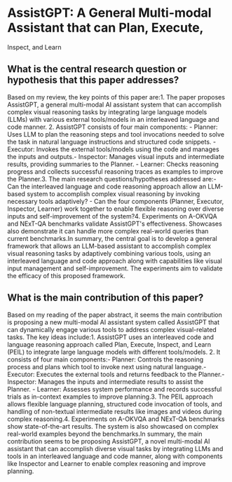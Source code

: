 # AssistGPT: A General Multi-modal Assistant that can Plan, Execute,
  Inspect, and Learn

## What is the central research question or hypothesis that this paper addresses?

Based on my review, the key points of this paper are:1. The paper proposes AssistGPT, a general multi-modal AI assistant system that can accomplish complex visual reasoning tasks by integrating large language models (LLMs) with various external tools/models in an interleaved language and code manner. 2. AssistGPT consists of four main components: - Planner: Uses LLM to plan the reasoning steps and tool invocations needed to solve the task in natural language instructions and structured code snippets. - Executor: Invokes the external tools/models using the code and manages the inputs and outputs.- Inspector: Manages visual inputs and intermediate results, providing summaries to the Planner. - Learner: Checks reasoning progress and collects successful reasoning traces as examples to improve the Planner.3. The main research questions/hypotheses addressed are:- Can the interleaved language and code reasoning approach allow an LLM-based system to accomplish complex visual reasoning by invoking necessary tools adaptively? - Can the four components (Planner, Executor, Inspector, Learner) work together to enable flexible reasoning over diverse inputs and self-improvement of the system?4. Experiments on A-OKVQA and NExT-QA benchmarks validate AssistGPT's effectiveness. Showcases also demonstrate it can handle more complex real-world queries than current benchmarks.In summary, the central goal is to develop a general framework that allows an LLM-based assistant to accomplish complex visual reasoning tasks by adaptively combining various tools, using an interleaved language and code approach along with capabilities like visual input management and self-improvement. The experiments aim to validate the efficacy of this proposed framework.


## What is the main contribution of this paper?

Based on my reading of the paper abstract, it seems the main contribution is proposing a new multi-modal AI assistant system called AssistGPT that can dynamically engage various tools to address complex visual-related tasks. The key ideas include:1. AssistGPT uses an interleaved code and language reasoning approach called Plan, Execute, Inspect, and Learn (PEIL) to integrate large language models with different tools/models. 2. It consists of four main components:- Planner: Controls the reasoning process and plans which tool to invoke next using natural language.- Executor: Executes the external tools and returns feedback to the Planner.- Inspector: Manages the inputs and intermediate results to assist the Planner. - Learner: Assesses system performance and records successful trials as in-context examples to improve planning.3. The PEIL approach allows flexible language planning, structured code invocation of tools, and handling of non-textual intermediate results like images and videos during complex reasoning.4. Experiments on A-OKVQA and NExT-QA benchmarks show state-of-the-art results. The system is also showcased on complex real-world examples beyond the benchmarks.In summary, the main contribution seems to be proposing AssistGPT, a novel multi-modal AI assistant that can accomplish diverse visual tasks by integrating LLMs and tools in an interleaved language and code manner, along with components like Inspector and Learner to enable complex reasoning and improve planning.
